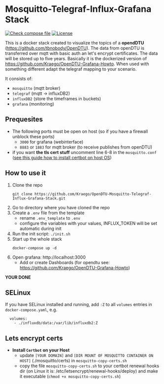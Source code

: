 # Mosquitto-Telegraf-Influx-Grafana Stack

[![Check compose file](https://github.com/Kraego/OpenDTU-Grafana-Stack/actions/workflows/yamlcheck.yml/badge.svg)](https://github.com/Kraego/OpenDTU-Grafana-Stack/actions/workflows/yamlcheck.yml)
[![License](https://img.shields.io/badge/License-MIT-blue)](#license "Go to license section")

This is a docker stack created to visualize the topics of a **opendDTU** (https://github.com/tbnobody/OpenDTU). The data from openDTU is transferred over mqtt with basic auth an let's encrypt certificates. The data will be stored up to five years. Basically it is the dockerized version of https://github.com/Kraego/OpenDTU-Grafana-Howto. When used with something different adapt the telegraf mapping to your scenario.

It consists of:
  * `mosquitto` (mqtt broker)
  * `telegraf` (mqtt -> influxDB2)
  * `influxDB2` (store the timeframes in buckets)
  * `grafana` (monitoring)

## Prequesites

* The following ports must be open on host (so if you have a firewall unblock these ports)
  * `3000` for grafana (webinterface)
  * `8883` or `1883` for mqtt broker (to receive publishes from openDTU)
* if you want **the tls cert stuff** uncomment line 6-8 in the `mosquitto.conf` ([see this guide how to install certbot on host OS](#Lets-encrypt-certs))

## How to use it

1. Clone the repo
    ```
    git clone https://github.com/Kraego/OpenDTU-Mosquitto-Telegraf-Influx-Grafana-Stack.git
    ```
2. Go to directory where you have cloned the repo
3. Create a `.env` file from the template
   * rename `.env_template` to `.env`
   * configure the variables with your values, INFLUX_TOKEN will be set automatic during init
4. Run the init script: `./init.sh`
5. Start up the whole stack
   ```
   docker-compose up -d
   ```
6. Open grafana: http://localhost:3000
   * Add or create Dashboards (for opendtu see: https://github.com/Kraego/OpenDTU-Grafana-Howto)

**YOUR DONE**

## SELinux

If you have SELinux installed and running, add `:Z` to all `volumes` entries in `docker-compose.yaml`, e.g.

```
  volumes:
    - ./influxdb/data:/var/lib/influxdb2:Z
```

## Lets encrypt certs
* **Install `Certbot` on your Host**
  * update `[YOUR DOMAIN]` and `[DIR MOUNT OF MOSQUITTO CONTAINER ON HOST]` (./mosquitto/certs) in `mosquitto-copy-certs.sh`
  * copy the file `mosquitto-copy-certs.sh` to your certbot renewal hooks dir (on Linux it is: /etc/letsencrypt/renewal-hooks/deploy) and make it executable (`chmod +x mosquitto-copy-certs.sh`)

